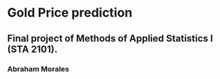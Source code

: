 # Gold Price prediction 
## Final project of Methods of Applied Statistics I (STA 2101).
### Abraham Morales


